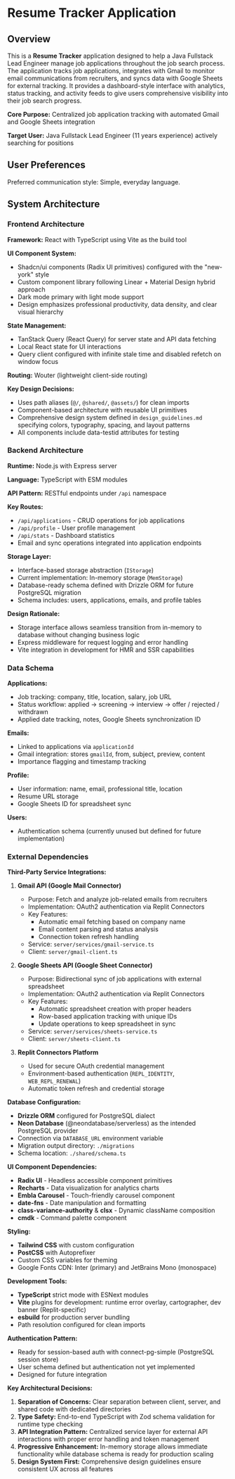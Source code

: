 # Resume Tracker Application

## Overview

This is a **Resume Tracker** application designed to help a Java Fullstack Lead Engineer manage job applications throughout the job search process. The application tracks job applications, integrates with Gmail to monitor email communications from recruiters, and syncs data with Google Sheets for external tracking. It provides a dashboard-style interface with analytics, status tracking, and activity feeds to give users comprehensive visibility into their job search progress.

**Core Purpose:** Centralized job application tracking with automated Gmail and Google Sheets integration

**Target User:** Java Fullstack Lead Engineer (11 years experience) actively searching for positions

## User Preferences

Preferred communication style: Simple, everyday language.

## System Architecture

### Frontend Architecture

**Framework:** React with TypeScript using Vite as the build tool

**UI Component System:** 
- Shadcn/ui components (Radix UI primitives) configured with the "new-york" style
- Custom component library following Linear + Material Design hybrid approach
- Dark mode primary with light mode support
- Design emphasizes professional productivity, data density, and clear visual hierarchy

**State Management:**
- TanStack Query (React Query) for server state and API data fetching
- Local React state for UI interactions
- Query client configured with infinite stale time and disabled refetch on window focus

**Routing:** Wouter (lightweight client-side routing)

**Key Design Decisions:**
- Uses path aliases (`@/`, `@shared/`, `@assets/`) for clean imports
- Component-based architecture with reusable UI primitives
- Comprehensive design system defined in `design_guidelines.md` specifying colors, typography, spacing, and layout patterns
- All components include data-testid attributes for testing

### Backend Architecture

**Runtime:** Node.js with Express server

**Language:** TypeScript with ESM modules

**API Pattern:** RESTful endpoints under `/api` namespace

**Key Routes:**
- `/api/applications` - CRUD operations for job applications
- `/api/profile` - User profile management
- `/api/stats` - Dashboard statistics
- Email and sync operations integrated into application endpoints

**Storage Layer:**
- Interface-based storage abstraction (`IStorage`)
- Current implementation: In-memory storage (`MemStorage`)
- Database-ready schema defined with Drizzle ORM for future PostgreSQL migration
- Schema includes: users, applications, emails, and profile tables

**Design Rationale:**
- Storage interface allows seamless transition from in-memory to database without changing business logic
- Express middleware for request logging and error handling
- Vite integration in development for HMR and SSR capabilities

### Data Schema

**Applications:**
- Job tracking: company, title, location, salary, job URL
- Status workflow: applied → screening → interview → offer / rejected / withdrawn
- Applied date tracking, notes, Google Sheets synchronization ID

**Emails:**
- Linked to applications via `applicationId`
- Gmail integration: stores `gmailId`, from, subject, preview, content
- Importance flagging and timestamp tracking

**Profile:**
- User information: name, email, professional title, location
- Resume URL storage
- Google Sheets ID for spreadsheet sync

**Users:**
- Authentication schema (currently unused but defined for future implementation)

### External Dependencies

**Third-Party Service Integrations:**

1. **Gmail API (Google Mail Connector)**
   - Purpose: Fetch and analyze job-related emails from recruiters
   - Implementation: OAuth2 authentication via Replit Connectors
   - Key Features:
     - Automatic email fetching based on company name
     - Email content parsing and status analysis
     - Connection token refresh handling
   - Service: `server/services/gmail-service.ts`
   - Client: `server/gmail-client.ts`

2. **Google Sheets API (Google Sheet Connector)**
   - Purpose: Bidirectional sync of job applications with external spreadsheet
   - Implementation: OAuth2 authentication via Replit Connectors
   - Key Features:
     - Automatic spreadsheet creation with proper headers
     - Row-based application tracking with unique IDs
     - Update operations to keep spreadsheet in sync
   - Service: `server/services/sheets-service.ts`
   - Client: `server/sheets-client.ts`

3. **Replit Connectors Platform**
   - Used for secure OAuth credential management
   - Environment-based authentication (`REPL_IDENTITY`, `WEB_REPL_RENEWAL`)
   - Automatic token refresh and credential storage

**Database Configuration:**

- **Drizzle ORM** configured for PostgreSQL dialect
- **Neon Database** (@neondatabase/serverless) as the intended PostgreSQL provider
- Connection via `DATABASE_URL` environment variable
- Migration output directory: `./migrations`
- Schema location: `./shared/schema.ts`

**UI Component Dependencies:**

- **Radix UI** - Headless accessible component primitives
- **Recharts** - Data visualization for analytics charts
- **Embla Carousel** - Touch-friendly carousel component
- **date-fns** - Date manipulation and formatting
- **class-variance-authority** & **clsx** - Dynamic className composition
- **cmdk** - Command palette component

**Styling:**

- **Tailwind CSS** with custom configuration
- **PostCSS** with Autoprefixer
- Custom CSS variables for theming
- Google Fonts CDN: Inter (primary) and JetBrains Mono (monospace)

**Development Tools:**

- **TypeScript** strict mode with ESNext modules
- **Vite** plugins for development: runtime error overlay, cartographer, dev banner (Replit-specific)
- **esbuild** for production server bundling
- Path resolution configured for clean imports

**Authentication Pattern:**
- Ready for session-based auth with connect-pg-simple (PostgreSQL session store)
- User schema defined but authentication not yet implemented
- Designed for future integration

**Key Architectural Decisions:**

1. **Separation of Concerns:** Clear separation between client, server, and shared code with dedicated directories
2. **Type Safety:** End-to-end TypeScript with Zod schema validation for runtime type checking
3. **API Integration Pattern:** Centralized service layer for external API interactions with proper error handling and token management
4. **Progressive Enhancement:** In-memory storage allows immediate functionality while database schema is ready for production scaling
5. **Design System First:** Comprehensive design guidelines ensure consistent UX across all features